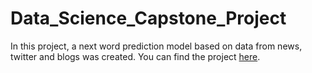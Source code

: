 # Data_Science_Capstone_Project

In this project, a next word prediction model based on data from news, twitter and blogs was created. You can find the project [here](https://swerner1896.shinyapps.io/Backoff_Prediction_Model/).
